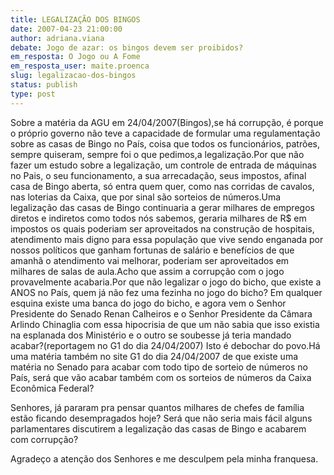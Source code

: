 ```yaml
---
title: LEGALIZAÇÃO DOS BINGOS
date: 2007-04-23 21:00:00
author: adriana.viana
debate: Jogo de azar: os bingos devem ser proibidos?
em_resposta: O Jogo ou A Fome
em_resposta_user: maite.proenca
slug: legalizacao-dos-bingos
status: publish 
type: post
---
```


Sobre a matéria da AGU em 24/04/2007(Bingos),se há corrupção, é porque o próprio governo não teve a capacidade de formular uma regulamentação sobre as casas de Bingo no País, coisa que todos os funcionários, patrões, sempre quiseram, sempre foi o que pedimos,a legalização.Por que não fazer um estudo sobre a legalização, um controle de entrada de máquinas no Pais, o seu funcionamento, a sua arrecadação, seus impostos, afinal casa de Bingo aberta, só entra quem quer, como nas corridas de cavalos, nas loterias da Caixa, que por sinal são sorteios de números.Uma legalização das casas de Bingo continuaria a gerar milhares de empregos diretos e indiretos como todos nós sabemos, geraria milhares de R$ em impostos os quais poderiam ser aproveitados na construção de hospitais, atendimento mais digno para essa população que vive sendo enganada por nossos políticos que ganham fortunas de salário e benefícios de que amanhã o atendimento vai melhorar, poderiam ser aproveitados em milhares de salas de aula.Acho que assim a corrupção com o jogo provavelmente acabaria.Por que não legalizar o jogo do bicho, que existe a ANOS no País, quem já não fez uma fezinha no jogo do bicho? Em qualquer esquina existe uma banca do jogo do bicho, e agora vem o Senhor Presidente do Senado Renan Calheiros e o Senhor Presidente da Câmara Arlindo Chinaglia com essa hipocrisia de que um não sabia que isso existia na esplanada dos Ministério e o outro se soubesse já teria mandado acabar?(reportagem no G1 do dia 24/04/2007) Isto é debochar do povo.Há uma matéria também no site G1 do dia 24/04/2007 de que existe uma matéria no Senado para acabar com todo tipo de sorteio de números no País, será que vão acabar também com os sorteios de números da Caixa Econômica Federal?  

Senhores, já pararam pra pensar quantos milhares de chefes de família estão ficando desempragados hoje? Será que não seria mais fácil alguns parlamentares discutirem a legalização das casas de Bingo e acabarem com corrupção?  

Agradeço a atenção dos Senhores e me desculpem pela minha franquesa.
